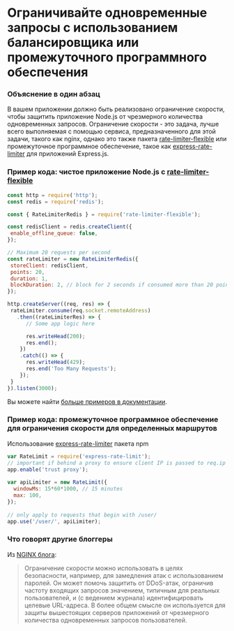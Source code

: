 # Ограничивайте одновременные запросы с использованием балансировщика или промежуточного программного обеспечения

### Объяснение в один абзац

В вашем приложении должно быть реализовано ограничение скорости, чтобы защитить приложение Node.js от чрезмерного количества одновременных запросов. Ограничение скорости - это задача, лучше всего выполняемая с помощью сервиса, предназначенного для этой задачи, такого как nginx, однако это также пакета [rate-limiter-flexible](https://www.npmjs.com/package/rate-limiter-flexible) или промежуточное программное обеспечение, такое как [express-rate-limiter](https://www.npmjs.com/package/express-rate-limit) для приложений Express.js.
 
### Пример кода: чистое приложение Node.js с [rate-limiter-flexible](https://www.npmjs.com/package/rate-limiter-flexible)
 
  ```javascript
 const http = require('http');
 const redis = require('redis');
 
 const { RateLimiterRedis } = require('rate-limiter-flexible');
 
 const redisClient = redis.createClient({
   enable_offline_queue: false,
 });
 
 // Maximum 20 requests per second
 const rateLimiter = new RateLimiterRedis({
   storeClient: redisClient,
   points: 20,
   duration: 1,
   blockDuration: 2, // block for 2 seconds if consumed more than 20 points per second
 });
 
 http.createServer((req, res) => {
   rateLimiter.consume(req.socket.remoteAddress)
     .then((rateLimiterRes) => {
        // Some app logic here
 
        res.writeHead(200);
        res.end();
      })
      .catch(() => {
        res.writeHead(429);
        res.end('Too Many Requests');
      });
   }
 }).listen(3000);
 ```

Вы можете найти [больше примеров в документации](https://github.com/animir/node-rate-limiter-flexible/wiki/Overall-example).

### Пример кода: промежуточное программное обеспечение для ограничения скорости для определенных маршрутов

Использование [express-rate-limiter](https://www.npmjs.com/package/express-rate-limit) пакета npm

``` javascript
var RateLimit = require('express-rate-limit');
// important if behind a proxy to ensure client IP is passed to req.ip
app.enable('trust proxy'); 
 
var apiLimiter = new RateLimit({
  windowMs: 15*60*1000, // 15 minutes
  max: 100,
});
 
// only apply to requests that begin with /user/
app.use('/user/', apiLimiter);
```

### Что говорят другие блоггеры

Из [NGINX блога](https://www.nginx.com/blog/rate-limiting-nginx/):
> Ограничение скорости можно использовать в целях безопасности, например, для замедления атак с использованием паролей. Он может помочь защитить от DDoS-атак, ограничив частоту входящих запросов значением, типичным для реальных пользователей, и (с ведением журнала) идентифицировать целевые URL-адреса. В более общем смысле он используется для защиты вышестоящих серверов приложений от чрезмерного количества одновременных запросов пользователей.

